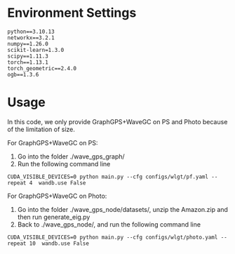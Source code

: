 # Environment Settings
```
python==3.10.13
networkx==3.2.1
numpy==1.26.0
scikit-learn=1.3.0
scipy==1.11.3
torch==1.13.1
torch_geometric==2.4.0
ogb==1.3.6
```


# Usage
In this code, we only provide GraphGPS+WaveGC on PS and Photo because of the limitation of size.

For GraphGPS+WaveGC on PS:

1. Go into the folder ./wave_gps_graph/
2. Run the following command line

```
CUDA_VISIBLE_DEVICES=0 python main.py --cfg configs/wlgt/pf.yaml --repeat 4  wandb.use False
```

For GraphGPS+WaveGC on Photo:

1. Go into the folder ./wave_gps_node/datasets/, unzip the Amazon.zip and then run generate_eig.py
2. Back to ./wave_gps_node/, and run the following command line

```
CUDA_VISIBLE_DEVICES=0 python main.py --cfg configs/wlgt/photo.yaml --repeat 10  wandb.use False
```

